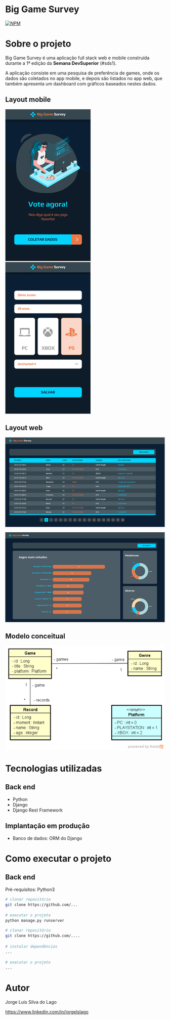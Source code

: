 # Big Game Survey 
[![NPM](https://img.shields.io/npm/l/react)](https://github.com/JorgeLago/readme-template/blob/main/LICENSE)

# Sobre o projeto


Big Game Survey é uma aplicação full stack web e mobile construída durante a 1ª edição da **Semana DevSuperior** (#sds1).

A aplicação consiste em uma pesquisa de preferência de games, onde os dados são coletados no app mobile, e depois são listados no app web, que também apresenta um dashboard com gráficos baseados nestes dados.

## Layout mobile
![Mobile 1](https://github.com/acenelio/assets/raw/main/sds1/mobile1.png) ![Mobile 2](https://github.com/acenelio/assets/raw/main/sds1/mobile2.png)

## Layout web
![Web 1](https://github.com/acenelio/assets/raw/main/sds1/web1.png)

![Web 2](https://github.com/acenelio/assets/raw/main/sds1/web2.png)

## Modelo conceitual
![Modelo Conceitual](https://github.com/acenelio/assets/raw/main/sds1/modelo-conceitual.png)

# Tecnologias utilizadas
## Back end
- Python
- Django
- Django Rest Framework
## Implantação em produção
- Banco de dados: ORM do Django

# Como executar o projeto

## Back end
Pré-requisitos: Python3

```bash
# clonar repositório
git clone https://github.com/...

# executar o projeto
python manage.py runserver
```

```bash
# clonar repositório
git clone https://github.com/....

# instalar dependências
...

# executar o projeto
...
```

# Autor

Jorge Luis Silva do Lago

https://www.linkedin.com/in/jorgelslago

